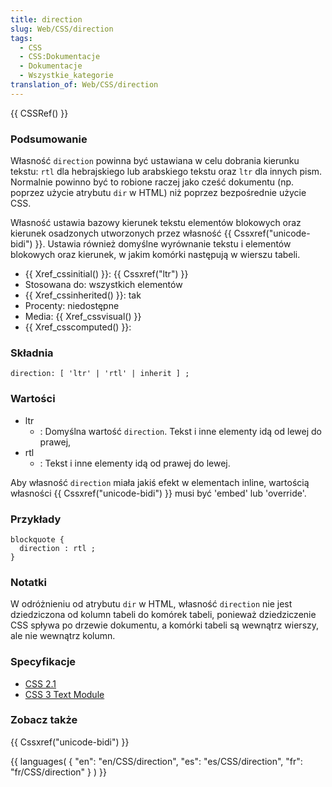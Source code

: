 ```yaml
---
title: direction
slug: Web/CSS/direction
tags:
  - CSS
  - CSS:Dokumentacje
  - Dokumentacje
  - Wszystkie_kategorie
translation_of: Web/CSS/direction
---
```

{{ CSSRef() }}

### Podsumowanie

Własność `direction` powinna być ustawiana w celu dobrania kierunku tekstu: `rtl` dla hebrajskiego lub arabskiego tekstu oraz `ltr` dla innych pism. Normalnie powinno być to robione raczej jako cześć dokumentu (np. poprzez użycie atrybutu `dir` w HTML) niż poprzez bezpośrednie użycie CSS.

Własność ustawia bazowy kierunek tekstu elementów blokowych oraz kierunek osadzonych utworzonych przez własność {{ Cssxref("unicode-bidi") }}. Ustawia również domyślne wyrównanie tekstu i elementów blokowych oraz kierunek, w jakim komórki następują w wierszu tabeli.

- {{ Xref_cssinitial() }}: {{ Cssxref("ltr") }}
- Stosowana do: wszystkich elementów
- {{ Xref_cssinherited() }}: tak
- Procenty: niedostępne
- Media: {{ Xref_cssvisual() }}
- {{ Xref_csscomputed() }}:

### Składnia

    direction: [ 'ltr' | 'rtl' | inherit ] ;

### Wartości

- ltr
  - : Domyślna wartość `direction`. Tekst i inne elementy idą od lewej do prawej,
- rtl
  - : Tekst i inne elementy idą od prawej do lewej.

Aby własność `direction` miała jakiś efekt w elementach inline, wartością własności {{ Cssxref("unicode-bidi") }} musi być 'embed' lub 'override'.

### Przykłady

    blockquote {
      direction : rtl ;
    }

### Notatki

W odróżnieniu od atrybutu `dir` w HTML, własność `direction` nie jest dziedziczona od kolumn tabeli do komórek tabeli, ponieważ dziedziczenie CSS spływa po drzewie dokumentu, a komórki tabeli są wewnątrz wierszy, ale nie wewnątrz kolumn.

### Specyfikacje

- [CSS 2.1](http://www.w3.org/TR/CSS21/visuren.html#direction)
- [CSS 3 Text Module](http://www.w3.org/TR/2003/CR-css3-text-20030514/#direction)

### Zobacz także

{{ Cssxref("unicode-bidi") }}

{{ languages( { "en": "en/CSS/direction", "es": "es/CSS/direction", "fr": "fr/CSS/direction" } ) }}
